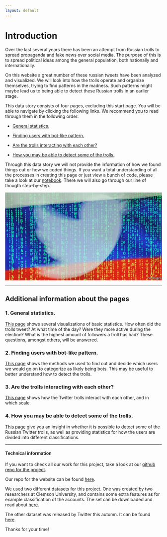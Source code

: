 ```yaml
---
layout: default
---
```


# Introduction
Over the last several years there has been an attempt from Russian trolls to spread propaganda and fake news over social media. The purpose of this is to spread political ideas among the general population, both nationally and internationally.

On this website a great number of these russian tweets have been analyzed and visualized. We will look into how the trolls operate and organize themselves, trying to find patterns in the madness. Such patterns might maybe lead us to being able to detect these Russian trolls in an earlier stage.

This data story consists of four pages, excluding this start page. You will be able to navigate by clicking the following links. We recommend you to read through them in the following order:

- [General statistics.](./generalstats.html)

- [Finding users with bot-like pattern.](./botdeciding.html)

- [Are the trolls interacting with each other?](./interact.html)

- [How you may be able to detect some of the trolls.](./userdetect.html)

Through this data story we will not provide the information of how we found things out or how we coded things. If you want a total understanding of all the processes in creating  this page or just view a bunch of code, please take a look at our [notebook](https://github.com/haakonms/ADAproject/blob/master/Milestone3html.html).
There we will also go through our line of thougth step-by-step.

![Follower and tweetcount](/generalstats/russiatwitter.jpg)

***


## Additional information about the pages

### 1. General statistics.
[This page](./generalstats.html) shows several visualizations of basic statistics. 
How often did the trolls tweet? At what time of the day? Were they more active during the election? What is the highest amount of followers a troll has had?
These questions, amongst others, will be answered.

### 2. Finding users with bot-like pattern.
[This page](./botdeciding.html) shows the methods we used to find out and decide which users we would go on to categorize as likely being bots. This may be useful to better understand how to detect the trolls. 

### 3. Are the trolls interacting with each other?
[This page](./interact.html) shows how the Twitter trolls interact with each other, and in which scale. 

### 4. How you may be able to detect some of the trolls.
[This page](./userdetect.html) give you an insight in whether it is possible to detect some of the Russian Twitter trolls, as well as providing statistics for how the users are divided into different classifications.

***

#### Technical information

If you want to check all our work for this project, take a look at our 
[ github repo for the project](https://github.com/haakonms/ADAproject).

Our repo for the website can be found [here](https://github.com/haakonms/ADAwebsite).

We used two different datasets for this project. One was created by two researchers at Clemson University, and contains some extra features as for example classification of the accounts. The set can be downloaded and read about [here](https://www.kaggle.com/fivethirtyeight/russian-troll-tweets).

The other dataset was released by Twitter this autumn. It can be found [here](https://about.twitter.com/en_us/values/elections-integrity.html#data).

Thanks for your time!